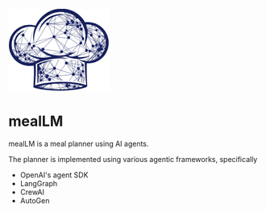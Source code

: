 ![meallm-small](/meallm-logo-small.png "mealLM")

mealLM
=======
mealLM is a meal planner using AI agents. 

The planner is implemented using various agentic frameworks, specifically
* OpenAI's agent SDK
* LangGraph
* CrewAI
* AutoGen

